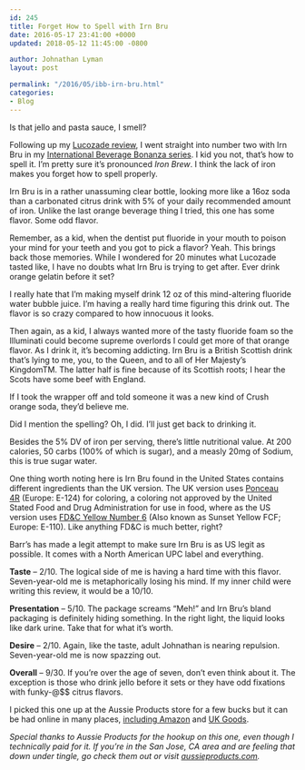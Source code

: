 ```yaml
---
id: 245
title: Forget How to Spell with Irn Bru
date: 2016-05-17 23:41:00 +0000
updated: 2018-05-12 11:45:00 -0800

author: Johnathan Lyman
layout: post

permalink: "/2016/05/ibb-irn-bru.html"
categories:
- Blog
---
```

Is that jello and pasta sauce, I smell?

Following up my [Lucozade review][1], I went straight into number two with Irn Bru in my [International Beverage Bonanza series][2]. I kid you not, that’s how to spell it. I’m pretty sure it’s pronounced _Iron Brew_. I think the lack of iron makes you forget how to spell properly.

Irn Bru is in a rather unassuming clear bottle, looking more like a 16oz soda than a carbonated citrus drink with 5% of your daily recommended amount of iron. Unlike the last orange beverage thing I tried, this one has some flavor. Some odd flavor.

Remember, as a kid, when the dentist put fluoride in your mouth to poison your mind for your teeth and you got to pick a flavor? Yeah. This brings back those memories. While I wondered for 20 minutes what Lucozade tasted like, I have no doubts what Irn Bru is trying to get after. Ever drink orange gelatin before it set?

I really hate that I’m making myself drink 12 oz of this mind-altering fluoride water bubble juice. I’m having a really hard time figuring this drink out. The flavor is so crazy compared to how innocuous it looks.

Then again, as a kid, I always wanted more of the tasty fluoride foam so the Illuminati could become supreme overlords I could get more of that orange flavor. As I drink it, it’s becoming addicting. Irn Bru is a British Scottish drink that’s lying to me, you, to the Queen, and to all of Her Majesty’s KingdomTM. The latter half is fine because of its Scottish roots; I hear the Scots have some beef with England.

If I took the wrapper off and told someone it was a new kind of Crush orange soda, they’d believe me.

Did I mention the spelling? Oh, I did. I’ll just get back to drinking it.

Besides the 5% DV of iron per serving, there’s little nutritional value. At 200 calories, 50 carbs (100% of which is sugar), and a measly 20mg of Sodium, this is true sugar water.

One thing worth noting here is Irn Bru found in the United States contains different ingredients than the UK version. The UK version uses [Ponceau 4R][3] (Europe: E-124) for coloring, a coloring not approved by the United Stated Food and Drug Administration for use in food, where as the US version uses [FD&C Yellow Number 6][5] (Also known as Sunset Yellow FCF; Europe: E-110). Like anything FD&C is much better, right?

Barr’s has made a legit attempt to make sure Irn Bru is as US legit as possible. It comes with a North American UPC label and everything.

**Taste** – 2/10. The logical side of me is having a hard time with this flavor. Seven-year-old me is metaphorically losing his mind. If my inner child were writing this review, it would be a 10/10.

**Presentation** – 5/10. The package screams “Meh!” and Irn Bru’s bland packaging is definitely hiding something. In the right light, the liquid looks like dark urine. Take that for what it’s worth.

**Desire** – 2/10. Again, like the taste, adult Johnathan is nearing repulsion. Seven-year-old me is now spazzing out.

**Overall** – 9/30. If you’re over the age of seven, don’t even think about it. The exception is those who drink jello before it sets or they have odd fixations with funky-@$$ citrus flavors.

I picked this one up at the Aussie Products store for a few bucks but it can be had online in many places, [including Amazon][7] and [UK Goods][8].

_Special thanks to Aussie Products for the hookup on this one, even though I technically paid for it. If you’re in the San Jose, CA area and are feeling that down under tingle, go check them out or visit [aussieproducts.com][9]._

[1]: https://johnathan.org/2016/05/ibb-lucozade.html
[2]: https://johnathan.org/2016/05/the-international-beverage-bonanza.html
[3]: https://en.wikipedia.org/wiki/Ponceau_4R
[5]: https://en.wikipedia.org/wiki/Sunset_Yellow_FCF
[7]: https://www.amazon.com/s/ref=as_li_ss_tl?url=search-alias=aps&field-keywords=irn+bru&sprefix=Irn+Bru,aps,193&linkCode=sl2&tag=johnatlymanco-20&linkId=5997137ded8326301a0552de26df52d0
[8]: http://www.ukgoods.com
[9]: http://aussieproducts.com